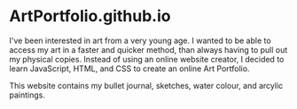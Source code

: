 # ArtPortfolio.github.io

I've been interested in art from a very young age. I wanted to be able to access my art in a faster and quicker method, than always having to pull out my physical copies. Instead of using an online website creator, I decided to learn JavaScript, HTML, and CSS to create an online Art Portfolio.

This website contains my bullet journal, sketches, water colour, and arcylic paintings.
